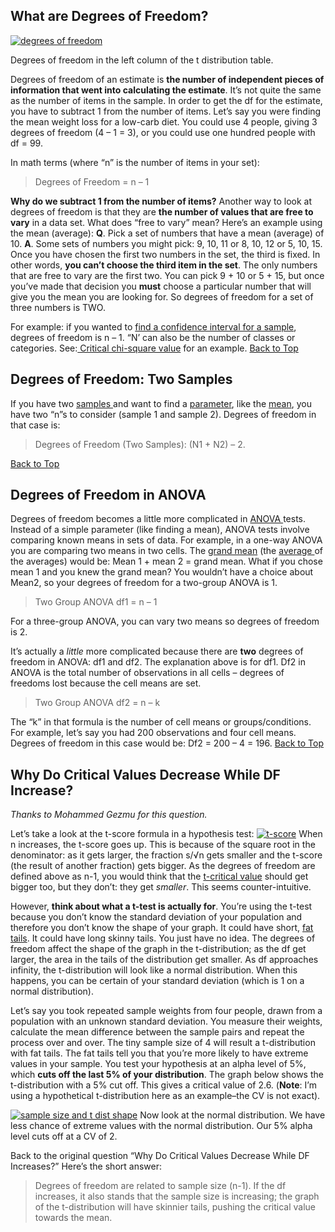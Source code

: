 ## What are Degrees of Freedom?

[![degrees of freedom](https://www.statisticshowto.datasciencecentral.com/wp-content/uploads/2013/11/degrees-of-freedom.jpg)](https://www.statisticshowto.datasciencecentral.com/wp-content/uploads/2013/11/degrees-of-freedom.jpg)

Degrees of freedom in the left column of the t distribution table.

Degrees of freedom of an estimate is **the number of independent pieces of information that went into calculating the estimate**. It’s not quite the same as the number of items in the sample. In order to get the df for the estimate, you have to subtract 1 from the number of items. Let’s say you were finding the mean weight loss for a low-carb diet. You could use 4 people, giving 3 degrees of freedom (4 – 1 = 3), or you could use one hundred people with df = 99.

In math terms (where “n” is the number of items in your set):

> Degrees of Freedom = n – 1

**Why do we subtract 1 from the number of items?** Another way to look at degrees of freedom is that they are **the number of values that are free to vary** in a data set. What does “free to vary” mean? Here’s an example using the mean (average):
**Q**. Pick a set of numbers that have a mean (average) of 10.
**A**. Some sets of numbers you might pick: 9, 10, 11 or 8, 10, 12 or 5, 10, 15.
Once you have chosen the first two numbers in the set, the third is fixed. In other words, **you can’t choose the third item in the set**. The only numbers that are free to vary are the first two. You can pick 9 + 10 or 5 + 15, but once you’ve made that decision you **must** choose a particular number that will give you the mean you are looking for. So degrees of freedom for a set of three numbers is TWO.

For example: if you wanted to [find a confidence interval for a sample](https://www.statisticshowto.datasciencecentral.com/probability-and-statistics/confidence-interval/), degrees of freedom is n – 1. “N’ can also be the number of classes or categories. See:[ Critical chi-square value](https://www.statisticshowto.datasciencecentral.com/how-to-find-a-critical-chi-square-value/) for an example.
[Back to Top](https://www.statisticshowto.datasciencecentral.com/degrees-of-freedom/#top)

## Degrees of Freedom: Two Samples

If you have two [samples ](https://www.statisticshowto.datasciencecentral.com/sample/)and want to find a [parameter](https://www.statisticshowto.datasciencecentral.com/what-is-a-parameter-statisticshowto/), like the [mean](https://www.statisticshowto.datasciencecentral.com/mean/), you have two “n”s to consider (sample 1 and sample 2). Degrees of freedom in that case is:

> Degrees of Freedom (Two Samples): (N1 + N2) – 2.

[Back to Top](https://www.statisticshowto.datasciencecentral.com/degrees-of-freedom/#top)

## Degrees of Freedom in ANOVA

Degrees of freedom becomes a little more complicated in [ANOVA ](https://www.statisticshowto.datasciencecentral.com/probability-and-statistics/hypothesis-testing/anova/)tests. Instead of a simple parameter (like finding a mean), ANOVA tests involve comparing known means in sets of data. For example, in a one-way ANOVA you are comparing two means in two cells. The [grand mean](https://www.statisticshowto.datasciencecentral.com/grand-mean/) (the [average ](https://www.statisticshowto.datasciencecentral.com/arithmetic-mean/)of the averages) would be:
Mean 1 + mean 2 = grand mean.
What if you chose mean 1 and you knew the grand mean? You wouldn’t have a choice about Mean2, so your degrees of freedom for a two-group ANOVA is 1.

> Two Group ANOVA df1 = n – 1

For a three-group ANOVA, you can vary two means so degrees of freedom is 2.

It’s actually a *little* more complicated because there are **two** degrees of freedom in ANOVA: df1 and df2. The explanation above is for df1. Df2 in ANOVA is the total number of observations in all cells – degrees of freedoms lost because the cell means are set.

> Two Group ANOVA df2 = n – k

The “k” in that formula is the number of cell means or groups/conditions.
For example, let’s say you had 200 observations and four cell means. Degrees of freedom in this case would be: Df2 = 200 – 4 = 196.
[Back to Top](https://www.statisticshowto.datasciencecentral.com/degrees-of-freedom/#top)

## Why Do Critical Values Decrease While DF Increase?

*Thanks to Mohammed Gezmu for this question.*

Let’s take a look at the t-score formula in a hypothesis test:
[![t-score](https://www.statisticshowto.datasciencecentral.com/wp-content/uploads/2013/11/t-score.jpg)](https://www.statisticshowto.datasciencecentral.com/wp-content/uploads/2013/11/t-score.jpg)
When n increases, the t-score goes up. This is because of the square root in the denominator: as it gets larger, the fraction s/√n gets smaller and the t-score (the result of another fraction) gets bigger. As the degrees of freedom are defined above as n-1, you would think that the [t-critical value](https://www.statisticshowto.datasciencecentral.com/t-critical-value/) should get bigger too, but they don’t: they get *smaller*. This seems counter-intuitive.

However, **think about what a t-test is actually for**. You’re using the t-test because you don’t know the standard deviation of your population and therefore you don’t know the shape of your graph. It could have short, [fat tails](https://www.statisticshowto.datasciencecentral.com/fat-tail-distribution/). It could have long skinny tails. You just have no idea. The degrees of freedom affect the shape of the graph in the t-distribution; as the df get larger, the area in the tails of the distribution get smaller. As df approaches infinity, the t-distribution will look like a normal distribution. When this happens, you can be certain of your standard deviation (which is 1 on a normal distribution).

Let’s say you took repeated sample weights from four people, drawn from a population with an unknown standard deviation. You measure their weights, calculate the mean difference between the sample pairs and repeat the process over and over. The tiny sample size of 4 will result a t-distribution with fat tails. The fat tails tell you that you’re more likely to have extreme values in your sample. You test your hypothesis at an alpha level of 5%, which **cuts off the last 5% of your distribution**. The graph below shows the t-distribution with a 5% cut off. This gives a critical value of 2.6. (**Note**: I’m using a hypothetical t-distribution here as an example–the CV is not exact).

[![sample size and t dist shape](https://www.statisticshowto.datasciencecentral.com/wp-content/uploads/2013/11/sample-size-and-t-dist-shape.png)](https://www.statisticshowto.datasciencecentral.com/wp-content/uploads/2013/11/sample-size-and-t-dist-shape.png)
Now look at the normal distribution. We have less chance of extreme values with the normal distribution. Our 5% alpha level cuts off at a CV of 2.

Back to the original question “Why Do Critical Values Decrease While DF Increases?” Here’s the short answer:

> Degrees of freedom are related to sample size (n-1). If the df increases, it also stands that the sample size is increasing; the graph of the t-distribution will have skinnier tails, pushing the critical value towards the mean.